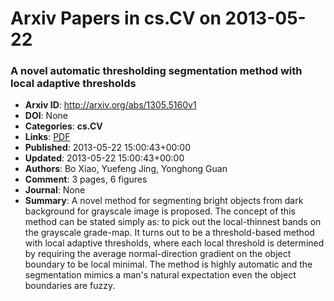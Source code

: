 # Arxiv Papers in cs.CV on 2013-05-22
### A novel automatic thresholding segmentation method with local adaptive thresholds
- **Arxiv ID**: http://arxiv.org/abs/1305.5160v1
- **DOI**: None
- **Categories**: **cs.CV**
- **Links**: [PDF](http://arxiv.org/pdf/1305.5160v1)
- **Published**: 2013-05-22 15:00:43+00:00
- **Updated**: 2013-05-22 15:00:43+00:00
- **Authors**: Bo Xiao, Yuefeng Jing, Yonghong Guan
- **Comment**: 3 pages, 6 figures
- **Journal**: None
- **Summary**: A novel method for segmenting bright objects from dark background for grayscale image is proposed. The concept of this method can be stated simply as: to pick out the local-thinnest bands on the grayscale grade-map. It turns out to be a threshold-based method with local adaptive thresholds, where each local threshold is determined by requiring the average normal-direction gradient on the object boundary to be local minimal. The method is highly automatic and the segmentation mimics a man's natural expectation even the object boundaries are fuzzy.



